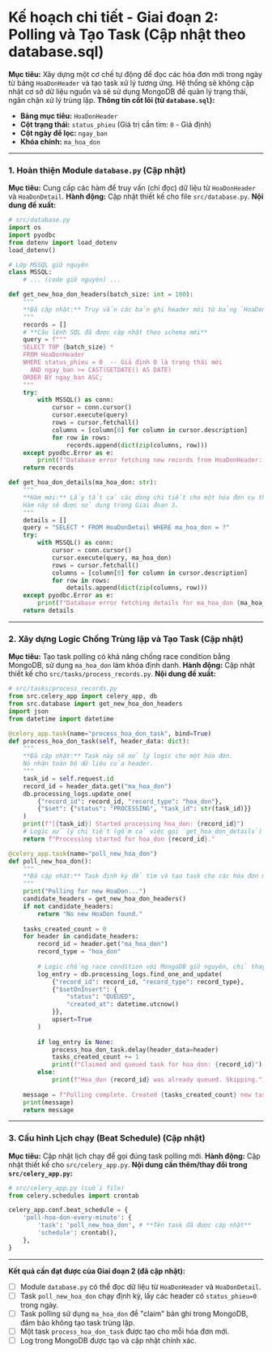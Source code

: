 # Kế hoạch chi tiết - Giai đoạn 2: Polling và Tạo Task (Cập nhật theo database.sql)
**Mục tiêu:** Xây dựng một cơ chế tự động để đọc các hóa đơn mới trong ngày từ bảng `HoaDonHeader` và tạo task xử lý tương ứng. Hệ thống sẽ không cập nhật cơ sở dữ liệu nguồn và sẽ sử dụng MongoDB để quản lý trạng thái, ngăn chặn xử lý trùng lặp.
**Thông tin cốt lõi (từ `database.sql`):**
- **Bảng mục tiêu:** `HoaDonHeader`
- **Cột trạng thái:** `status_phieu` (Giá trị cần tìm: `0` - Giả định)
- **Cột ngày để lọc:** `ngay_ban`
- **Khóa chính:** `ma_hoa_don`
---
### 1. **Hoàn thiện Module `database.py` (Cập nhật)**
**Mục tiêu:** Cung cấp các hàm để truy vấn (chỉ đọc) dữ liệu từ `HoaDonHeader` và `HoaDonDetail`.
**Hành động:** Cập nhật thiết kế cho file `src/database.py`.
**Nội dung đề xuất:**
```python
# src/database.py
import os
import pyodbc
from dotenv import load_dotenv
load_dotenv()

# Lớp MSSQL giữ nguyên
class MSSQL:
    # ... (code giữ nguyên) ...

def get_new_hoa_don_headers(batch_size: int = 100):
    """
    **Đã cập nhật:** Truy vấn các bản ghi header mới từ bảng `HoaDonHeader`.
    """
    records = []
    # **Câu lệnh SQL đã được cập nhật theo schema mới**
    query = f"""
    SELECT TOP {batch_size} *
    FROM HoaDonHeader
    WHERE status_phieu = 0  -- Giả định 0 là trạng thái mới
      AND ngay_ban >= CAST(GETDATE() AS DATE)
    ORDER BY ngay_ban ASC;
    """
    try:
        with MSSQL() as conn:
            cursor = conn.cursor()
            cursor.execute(query)
            rows = cursor.fetchall()
            columns = [column[0] for column in cursor.description]
            for row in rows:
                records.append(dict(zip(columns, row)))
    except pyodbc.Error as e:
        print(f"Database error fetching new records from HoaDonHeader: {e}")
    return records

def get_hoa_don_details(ma_hoa_don: str):
    """
    **Hàm mới:** Lấy tất cả các dòng chi tiết cho một hóa đơn cụ thể.
    Hàm này sẽ được sử dụng trong Giai đoạn 3.
    """
    details = []
    query = "SELECT * FROM HoaDonDetail WHERE ma_hoa_don = ?"
    try:
        with MSSQL() as conn:
            cursor = conn.cursor()
            cursor.execute(query, ma_hoa_don)
            rows = cursor.fetchall()
            columns = [column[0] for column in cursor.description]
            for row in rows:
                details.append(dict(zip(columns, row)))
    except pyodbc.Error as e:
        print(f"Database error fetching details for ma_hoa_don {ma_hoa_don}: {e}")
    return details
```
---
### 2. **Xây dựng Logic Chống Trùng lặp và Tạo Task (Cập nhật)**
**Mục tiêu:** Tạo task polling có khả năng chống race condition bằng MongoDB, sử dụng `ma_hoa_don` làm khóa định danh.
**Hành động:** Cập nhật thiết kế cho `src/tasks/process_records.py`.
**Nội dung đề xuất:**
```python
# src/tasks/process_records.py
from src.celery_app import celery_app, db
from src.database import get_new_hoa_don_headers
import json
from datetime import datetime

@celery_app.task(name="process_hoa_don_task", bind=True)
def process_hoa_don_task(self, header_data: dict):
    """
    **Đã cập nhật:** Task này sẽ xử lý logic cho một hóa đơn.
    Nó nhận toàn bộ dữ liệu của header.
    """
    task_id = self.request.id
    record_id = header_data.get("ma_hoa_don")
    db.processing_logs.update_one(
        {"record_id": record_id, "record_type": "hoa_don"},
        {"$set": {"status": "PROCESSING", "task_id": str(task_id)}}
    )
    print(f"[{task_id}] Started processing hoa_don: {record_id}")
    # Logic xử lý chi tiết (gồm cả việc gọi `get_hoa_don_details`) sẽ nằm ở Giai đoạn 3.
    return f"Processing started for hoa_don {record_id}."

@celery_app.task(name="poll_new_hoa_don")
def poll_new_hoa_don():
    """
    **Đã cập nhật:** Task định kỳ để tìm và tạo task cho các hóa đơn mới.
    """
    print("Polling for new HoaDon...")
    candidate_headers = get_new_hoa_don_headers()
    if not candidate_headers:
        return "No new HoaDon found."
    
    tasks_created_count = 0
    for header in candidate_headers:
        record_id = header.get("ma_hoa_don")
        record_type = "hoa_don"
        
        # Logic chống race condition với MongoDB giữ nguyên, chỉ thay đổi key
        log_entry = db.processing_logs.find_one_and_update(
            {"record_id": record_id, "record_type": record_type},
            {"$setOnInsert": {
                "status": "QUEUED",
                "created_at": datetime.utcnow()
            }},
            upsert=True
        )
        
        if log_entry is None:
            process_hoa_don_task.delay(header_data=header)
            tasks_created_count += 1
            print(f"Claimed and queued task for hoa_don: {record_id}")
        else:
            print(f"Hoa_don {record_id} was already queued. Skipping.")
            
    message = f"Polling complete. Created {tasks_created_count} new tasks."
    print(message)
    return message
```
---
### 3. **Cấu hình Lịch chạy (Beat Schedule) (Cập nhật)**
**Mục tiêu:** Cập nhật lịch chạy để gọi đúng task polling mới.
**Hành động:** Cập nhật thiết kế cho `src/celery_app.py`.
**Nội dung cần thêm/thay đổi trong `src/celery_app.py`:**
```python
# src/celery_app.py (cuối file)
from celery.schedules import crontab

celery_app.conf.beat_schedule = {
    'poll-hoa-don-every-minute': {
        'task': 'poll_new_hoa_don', # **Tên task đã được cập nhật**
        'schedule': crontab(),
    },
}
```
---
**Kết quả cần đạt được của Giai đoạn 2 (đã cập nhật):**
- [ ] Module `database.py` có thể đọc dữ liệu từ `HoaDonHeader` và `HoaDonDetail`.
- [ ] Task `poll_new_hoa_don` chạy định kỳ, lấy các header có `status_phieu=0` trong ngày.
- [ ] Task polling sử dụng `ma_hoa_don` để "claim" bản ghi trong MongoDB, đảm bảo không tạo task trùng lặp.
- [ ] Một task `process_hoa_don_task` được tạo cho mỗi hóa đơn mới.
- [ ] Log trong MongoDB được tạo và cập nhật chính xác.
